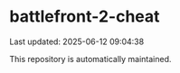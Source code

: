 # battlefront-2-cheat

Last updated: 2025-06-12 09:04:38

This repository is automatically maintained.
